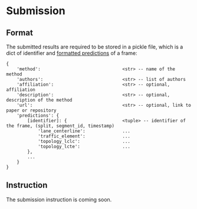 # Submission

## Format
The submitted results are required to be stored in a pickle file, which is a dict of identifier and [formatted predictions](../data/README.md#annotations) of a frame:

```
{
    'method':                               <str> -- name of the method
    'authors':                              <str> -- list of authors
    'affiliation':                          <str> -- optional, affiliation
    'description':                          <str> -- optional, description of the method
    'url':                                  <str> -- optional, link to paper or repository
    'predictions': {
        [identifier]: {                     <tuple> -- identifier of the frame, (split, segment_id, timestamp)
            'lane_centerline':              ...
            'traffic_element':              ...
            'topology_lclc':                ...
            'topology_lcte':                ...
        },                       
        ...
    }
}
```

## Instruction
The submission instruction is coming soon.
